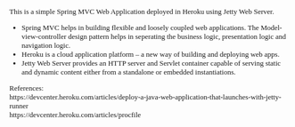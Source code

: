 ﻿<font face='Verdana' size=2>
This is a simple Spring MVC Web Application deployed in Heroku using Jetty Web Server.
<br/>
<ul>
<li>Spring MVC helps in building flexible and loosely coupled web applications. The Model-view-controller design pattern helps in seperating the business logic, presentation logic and navigation logic.</li>
<li>Heroku is a cloud application platform – a new way of building and deploying web apps.</li>
<li>Jetty Web Server provides an HTTP server and Servlet container capable of serving static and dynamic content either from a standalone or embedded instantiations.</li>
</ul>
References:<br/>
https://devcenter.heroku.com/articles/deploy-a-java-web-application-that-launches-with-jetty-runner<br/>
https://devcenter.heroku.com/articles/procfile<br/>
</font>
